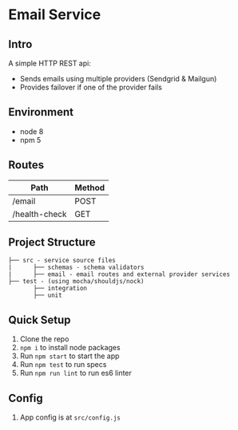 # Email Service

## Intro

A simple HTTP REST api:
- Sends emails using multiple providers (Sendgrid & Mailgun)
- Provides failover if one of the provider fails

## Environment
- node 8
- npm 5

## Routes

| Path                         | Method |
| ---------------------------- | ------ |
| /email                       | POST   |
| /health-check                | GET    |

## Project Structure

```
├── src - service source files
|      ├── schemas - schema validators
|      ├── email - email routes and external provider services
├── test - (using mocha/shouldjs/nock)
       ├── integration
       ├── unit
```

## Quick Setup

1. Clone the repo
2. `npm i` to install node packages
3. Run `npm start` to start the app
4. Run `npm test` to run specs
5. Run `npm run lint` to run es6 linter

## Config

1. App config is at `src/config.js`